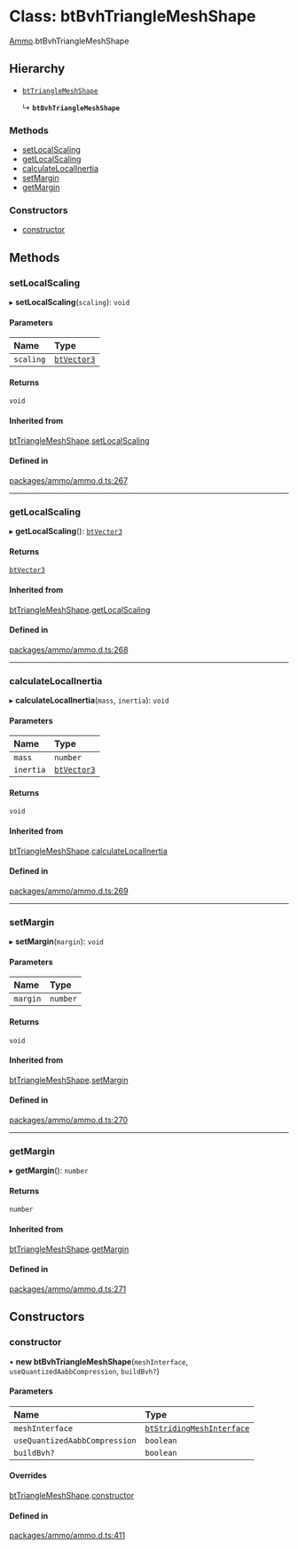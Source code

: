 # Class: btBvhTriangleMeshShape

[Ammo](../modules/Ammo.md).btBvhTriangleMeshShape

## Hierarchy

- [`btTriangleMeshShape`](Ammo.btTriangleMeshShape.md)

  ↳ **`btBvhTriangleMeshShape`**


### Methods

- [setLocalScaling](Ammo.btBvhTriangleMeshShape.md#setlocalscaling)
- [getLocalScaling](Ammo.btBvhTriangleMeshShape.md#getlocalscaling)
- [calculateLocalInertia](Ammo.btBvhTriangleMeshShape.md#calculatelocalinertia)
- [setMargin](Ammo.btBvhTriangleMeshShape.md#setmargin)
- [getMargin](Ammo.btBvhTriangleMeshShape.md#getmargin)

### Constructors

- [constructor](Ammo.btBvhTriangleMeshShape.md#constructor)

## Methods

### setLocalScaling

▸ **setLocalScaling**(`scaling`): `void`

#### Parameters

| Name | Type |
| :------ | :------ |
| `scaling` | [`btVector3`](Ammo.btVector3.md) |

#### Returns

`void`

#### Inherited from

[btTriangleMeshShape](Ammo.btTriangleMeshShape.md).[setLocalScaling](Ammo.btTriangleMeshShape.md#setlocalscaling)

#### Defined in

[packages/ammo/ammo.d.ts:267](https://github.com/Orillusion/orillusion/blob/main/packages/ammo/ammo.d.ts#L267)

___

### getLocalScaling

▸ **getLocalScaling**(): [`btVector3`](Ammo.btVector3.md)

#### Returns

[`btVector3`](Ammo.btVector3.md)

#### Inherited from

[btTriangleMeshShape](Ammo.btTriangleMeshShape.md).[getLocalScaling](Ammo.btTriangleMeshShape.md#getlocalscaling)

#### Defined in

[packages/ammo/ammo.d.ts:268](https://github.com/Orillusion/orillusion/blob/main/packages/ammo/ammo.d.ts#L268)

___

### calculateLocalInertia

▸ **calculateLocalInertia**(`mass`, `inertia`): `void`

#### Parameters

| Name | Type |
| :------ | :------ |
| `mass` | `number` |
| `inertia` | [`btVector3`](Ammo.btVector3.md) |

#### Returns

`void`

#### Inherited from

[btTriangleMeshShape](Ammo.btTriangleMeshShape.md).[calculateLocalInertia](Ammo.btTriangleMeshShape.md#calculatelocalinertia)

#### Defined in

[packages/ammo/ammo.d.ts:269](https://github.com/Orillusion/orillusion/blob/main/packages/ammo/ammo.d.ts#L269)

___

### setMargin

▸ **setMargin**(`margin`): `void`

#### Parameters

| Name | Type |
| :------ | :------ |
| `margin` | `number` |

#### Returns

`void`

#### Inherited from

[btTriangleMeshShape](Ammo.btTriangleMeshShape.md).[setMargin](Ammo.btTriangleMeshShape.md#setmargin)

#### Defined in

[packages/ammo/ammo.d.ts:270](https://github.com/Orillusion/orillusion/blob/main/packages/ammo/ammo.d.ts#L270)

___

### getMargin

▸ **getMargin**(): `number`

#### Returns

`number`

#### Inherited from

[btTriangleMeshShape](Ammo.btTriangleMeshShape.md).[getMargin](Ammo.btTriangleMeshShape.md#getmargin)

#### Defined in

[packages/ammo/ammo.d.ts:271](https://github.com/Orillusion/orillusion/blob/main/packages/ammo/ammo.d.ts#L271)

## Constructors

### constructor

• **new btBvhTriangleMeshShape**(`meshInterface`, `useQuantizedAabbCompression`, `buildBvh?`)

#### Parameters

| Name | Type |
| :------ | :------ |
| `meshInterface` | [`btStridingMeshInterface`](Ammo.btStridingMeshInterface.md) |
| `useQuantizedAabbCompression` | `boolean` |
| `buildBvh?` | `boolean` |

#### Overrides

[btTriangleMeshShape](Ammo.btTriangleMeshShape.md).[constructor](Ammo.btTriangleMeshShape.md#constructor)

#### Defined in

[packages/ammo/ammo.d.ts:411](https://github.com/Orillusion/orillusion/blob/main/packages/ammo/ammo.d.ts#L411)
